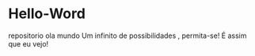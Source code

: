 # Hello-Word
repositorio ola mundo
Um infinito de  possibilidades , permita-se!
É assim que eu vejo!
